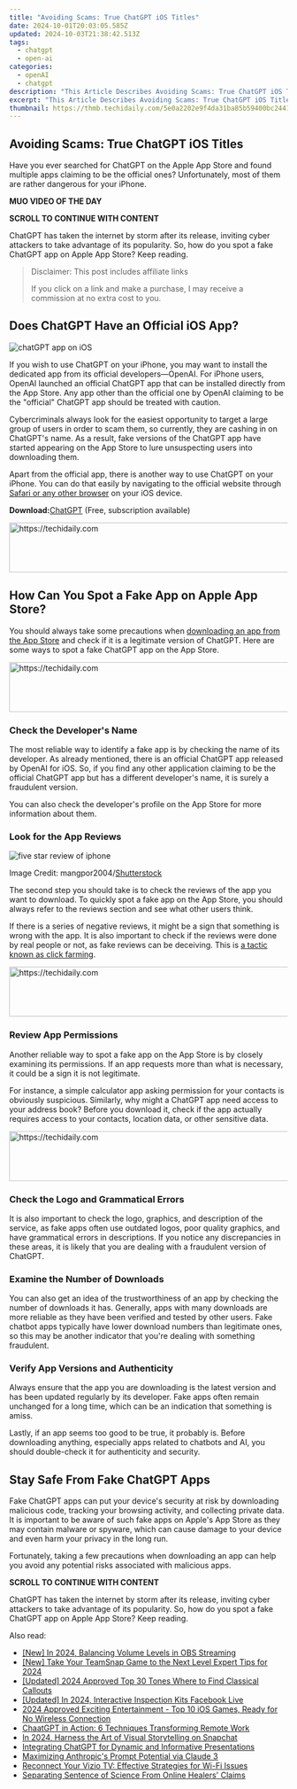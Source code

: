 ```yaml
---
title: "Avoiding Scams: True ChatGPT iOS Titles"
date: 2024-10-01T20:03:05.585Z
updated: 2024-10-03T21:38:42.513Z
tags:
  - chatgpt
  - open-ai
categories:
  - openAI
  - chatgpt
description: "This Article Describes Avoiding Scams: True ChatGPT iOS Titles"
excerpt: "This Article Describes Avoiding Scams: True ChatGPT iOS Titles"
thumbnail: https://thmb.techidaily.com/5e0a2202e9f4da31ba85b59400bc244193601b11b41dcc123e47e5f9015f53a2.jpg
---
```


## Avoiding Scams: True ChatGPT iOS Titles

 Have you ever searched for ChatGPT on the Apple App Store and found multiple apps claiming to be the official ones? Unfortunately, most of them are rather dangerous for your iPhone.

**MUO VIDEO OF THE DAY**

**SCROLL TO CONTINUE WITH CONTENT**

 ChatGPT has taken the internet by storm after its release, inviting cyber attackers to take advantage of its popularity. So, how do you spot a fake ChatGPT app on Apple App Store? Keep reading.

>  Disclaimer: This post includes affiliate links
>
>  If you click on a link and make a purchase, I may receive a commission at no extra cost to you.
>

## Does ChatGPT Have an Official iOS App?

![chatGPT app on iOS](https://thmb.techidaily.com/16367f6c60ce9653f1392a643e2b82dc02b50b35ff890c97d3a0607584104c84.jpg)

 If you wish to use ChatGPT on your iPhone, you may want to install the dedicated app from its official developers—OpenAI. For iPhone users, OpenAI launched an official ChatGPT app that can be installed directly from the App Store. Any app other than the official one by OpenAI claiming to be the "official" ChatGPT app should be treated with caution.

 Cybercriminals always look for the easiest opportunity to target a large group of users in order to scam them, so currently, they are cashing in on ChatGPT's name. As a result, fake versions of the ChatGPT app have started appearing on the App Store to lure unsuspecting users into downloading them.

 Apart from the official app, there is another way to use ChatGPT on your iPhone. You can do that easily by navigating to the official website through [Safari or any other browser](https://www.makeuseof.com/why-use-safari-over-other-browsers-on-mac/) on your iOS device.

**Download:**[ChatGPT](https://apps.apple.com/us/app/chatgpt/id6448311069) (Free, subscription available)

<!-- affiliate ads begin -->
<a href="https://appsumo.8odi.net/c/5597632/2049369/7443" target="_top" id="2049369">
  <img src="//a.impactradius-go.com/display-ad/7443-2049369" border="0" alt="https://techidaily.com" width="728" height="90"/>
</a>
<img height="0" width="0" src="https://appsumo.8odi.net/i/5597632/2049369/7443" style="position:absolute;visibility:hidden;" border="0" />
<!-- affiliate ads end -->

## How Can You Spot a Fake App on Apple App Store?

 You should always take some precautions when [downloading an app from the App Store](https://www.makeuseof.com/how-to-download-apps-from-app-store/) and check if it is a legitimate version of ChatGPT. Here are some ways to spot a fake ChatGPT app on the App Store.

<!-- affiliate ads begin -->
<a href="https://imp.i357552.net/c/5597632/977686/11832" target="_top" id="977686">
  <img src="//a.impactradius-go.com/display-ad/11832-977686" border="0" alt="https://techidaily.com" width="728" height="90"/>
</a>
<img height="0" width="0" src="https://imp.i357552.net/i/5597632/977686/11832" style="position:absolute;visibility:hidden;" border="0" />
<!-- affiliate ads end -->

### Check the Developer's Name

 The most reliable way to identify a fake app is by checking the name of its developer. As already mentioned, there is an official ChatGPT app released by OpenAI for iOS. So, if you find any other application claiming to be the official ChatGPT app but has a different developer's name, it is surely a fraudulent version.

 You can also check the developer's profile on the App Store for more information about them.

### Look for the App Reviews

![five star review of iphone](https://static1.makeuseofimages.com/wordpress/wp-content/uploads/2021/10/Leave-iPhone-App-Reviews-Featured.jpg)

Image Credit: mangpor2004/[Shutterstock](https://www.shutterstock.com/image-photo/5-star-review-on-phone-man-1440469037)

 The second step you should take is to check the reviews of the app you want to download. To quickly spot a fake app on the App Store, you should always refer to the reviews section and see what other users think.

 If there is a series of negative reviews, it might be a sign that something is wrong with the app. It is also important to check if the reviews were done by real people or not, as fake reviews can be deceiving. This is [a tactic known as click farming](https://www.makeuseof.com/what-is-a-click-farm/).

<!-- affiliate ads begin -->
<a href="https://aligracehair.sjv.io/c/5597632/2016148/19272" target="_top" id="2016148">
  <img src="//a.impactradius-go.com/display-ad/19272-2016148" border="0" alt="https://techidaily.com" width="728" height="90"/>
</a>
<img height="0" width="0" src="https://aligracehair.sjv.io/i/5597632/2016148/19272" style="position:absolute;visibility:hidden;" border="0" />
<!-- affiliate ads end -->

### Review App Permissions

 Another reliable way to spot a fake app on the App Store is by closely examining its permissions. If an app requests more than what is necessary, it could be a sign it is not legitimate.

 For instance, a simple calculator app asking permission for your contacts is obviously suspicious. Similarly, why might a ChatGPT app need access to your address book? Before you download it, check if the app actually requires access to your contacts, location data, or other sensitive data.

<!-- affiliate ads begin -->
<a href="https://appsumo.8odi.net/c/5597632/2075462/7443" target="_top" id="2075462">
  <img src="//a.impactradius-go.com/display-ad/7443-2075462" border="0" alt="https://techidaily.com" width="728" height="90"/>
</a>
<img height="0" width="0" src="https://appsumo.8odi.net/i/5597632/2075462/7443" style="position:absolute;visibility:hidden;" border="0" />
<!-- affiliate ads end -->

### Check the Logo and Grammatical Errors

 It is also important to check the logo, graphics, and description of the service, as fake apps often use outdated logos, poor quality graphics, and have grammatical errors in descriptions. If you notice any discrepancies in these areas, it is likely that you are dealing with a fraudulent version of ChatGPT.

### Examine the Number of Downloads

 You can also get an idea of the trustworthiness of an app by checking the number of downloads it has. Generally, apps with many downloads are more reliable as they have been verified and tested by other users. Fake chatbot apps typically have lower download numbers than legitimate ones, so this may be another indicator that you're dealing with something fraudulent.

### Verify App Versions and Authenticity

 Always ensure that the app you are downloading is the latest version and has been updated regularly by its developer. Fake apps often remain unchanged for a long time, which can be an indication that something is amiss.

 Lastly, if an app seems too good to be true, it probably is. Before downloading anything, especially apps related to chatbots and AI, you should double-check it for authenticity and security.

## Stay Safe From Fake ChatGPT Apps

 Fake ChatGPT apps can put your device's security at risk by downloading malicious code, tracking your browsing activity, and collecting private data. It is important to be aware of such fake apps on Apple's App Store as they may contain malware or spyware, which can cause damage to your device and even harm your privacy in the long run.

 Fortunately, taking a few precautions when downloading an app can help you avoid any potential risks associated with malicious apps.

**SCROLL TO CONTINUE WITH CONTENT**

 ChatGPT has taken the internet by storm after its release, inviting cyber attackers to take advantage of its popularity. So, how do you spot a fake ChatGPT app on Apple App Store? Keep reading.

<ins class="adsbygoogle"
     style="display:block"
     data-ad-format="autorelaxed"
     data-ad-client="ca-pub-7571918770474297"
     data-ad-slot="1223367746"></ins>

<ins class="adsbygoogle"
     style="display:block"
     data-ad-client="ca-pub-7571918770474297"
     data-ad-slot="8358498916"
     data-ad-format="auto"
     data-full-width-responsive="true"></ins>

<span class="atpl-alsoreadstyle">Also read:</span>
<div><ul>
<li><a href="https://video-screen-grab.techidaily.com/new-in-2024-balancing-volume-levels-in-obs-streaming/"><u>[New] In 2024, Balancing Volume Levels in OBS Streaming</u></a></li>
<li><a href="https://snapchat-videos.techidaily.com/new-take-your-teamsnap-game-to-the-next-level-expert-tips-for-2024/"><u>[New] Take Your TeamSnap Game to the Next Level Expert Tips for 2024</u></a></li>
<li><a href="https://article-tips.techidaily.com/updated-2024-approved-top-30-tones-where-to-find-classical-callouts/"><u>[Updated] 2024 Approved Top 30 Tones Where to Find Classical Callouts</u></a></li>
<li><a href="https://facebook-clips.techidaily.com/updated-in-2024-interactive-inspection-kits-facebook-live/"><u>[Updated] In 2024, Interactive Inspection Kits Facebook Live</u></a></li>
<li><a href="https://screen-activity-recording.techidaily.com/2024-approved-exciting-entertainment-top-10-ios-games-ready-for-no-wireless-connection/"><u>2024 Approved Exciting Entertainment - Top 10 iOS Games, Ready for No Wireless Connection</u></a></li>
<li><a href="https://tech-savvy.techidaily.com/chaatgpt-in-action-6-techniques-transforming-remote-work/"><u>ChaatGPT in Action: 6 Techniques Transforming Remote Work</u></a></li>
<li><a href="https://snapchat-videos.techidaily.com/in-2024-harness-the-art-of-visual-storytelling-on-snapchat/"><u>In 2024, Harness the Art of Visual Storytelling on Snapchat</u></a></li>
<li><a href="https://tech-savvy.techidaily.com/integrating-chatgpt-for-dynamic-and-informative-presentations/"><u>Integrating ChatGPT for Dynamic and Informative Presentations</u></a></li>
<li><a href="https://tech-savvy.techidaily.com/maximizing-anthropics-prompt-potential-via-claude-3/"><u>Maximizing Anthropic's Prompt Potential via Claude 3</u></a></li>
<li><a href="https://techno-recovery.techidaily.com/reconnect-your-vizio-tv-effective-strategies-for-wi-fi-issues/"><u>Reconnect Your Vizio TV: Effective Strategies for Wi-Fi Issues</u></a></li>
<li><a href="https://tech-savvy.techidaily.com/separating-sentence-of-science-from-online-healers-claims/"><u>Separating Sentence of Science From Online Healers' Claims</u></a></li>
</ul></div>

